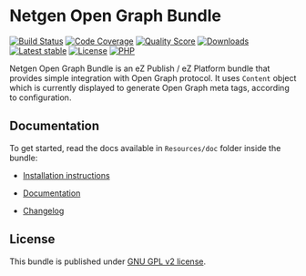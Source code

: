 Netgen Open Graph Bundle
========================

[![Build Status](https://img.shields.io/travis/netgen/NetgenOpenGraphBundle.svg?style=flat-square)](https://travis-ci.com/netgen/NetgenOpenGraphBundle)
[![Code Coverage](https://img.shields.io/codecov/c/github/netgen/NetgenOpenGraphBundle.svg?style=flat-square)](https://codecov.io/gh/netgen/NetgenOpenGraphBundle)
[![Quality Score](https://img.shields.io/scrutinizer/g/netgen/NetgenOpenGraphBundle.svg?style=flat-square)](https://scrutinizer-ci.com/g/netgen/NetgenOpenGraphBundle)
[![Downloads](https://img.shields.io/packagist/dt/netgen/open-graph-bundle.svg?style=flat-square)](https://packagist.org/packages/netgen/open-graph-bundle/stats)
[![Latest stable](https://img.shields.io/packagist/v/netgen/open-graph-bundle.svg?style=flat-square)](https://packagist.org/packages/netgen/open-graph-bundle)
[![License](https://img.shields.io/github/license/netgen/NetgenOpenGraphBundle.svg?style=flat-square)](LICENSE)
[![PHP](https://img.shields.io/badge/php-%3E%3D%205.5-8892BF.svg?style=flat-square)](https://secure.php.net/)

Netgen Open Graph Bundle is an eZ Publish / eZ Platform bundle that provides simple integration with Open Graph protocol.
It uses `Content` object which is currently displayed to generate Open Graph meta tags, according to configuration.

## Documentation

To get started, read the docs available in `Resources/doc` folder inside the bundle:

* [Installation instructions](bundle/Resources/doc/INSTALL.md)

* [Documentation](bundle/Resources/doc/USAGE.md)

* [Changelog](bundle/Resources/doc/CHANGELOG.md)

## License

This bundle is published under [GNU GPL v2 license](LICENSE).
